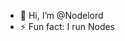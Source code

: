 - 👋 Hi, I’m @Nodelord
- ⚡ Fun fact: I run Nodes

<!---
Nodelord/Nodelord is a ✨ special ✨ repository because its `README.md` (this file) appears on your GitHub profile.
You can click the Preview link to take a look at your changes.
--->

